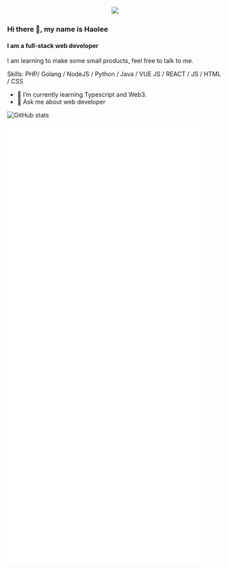 <p align="center"><img src="https://komarev.com/ghpvc/?username=bithaolee"></p> 

### Hi there 👋, my name is Haolee
#### I am a full-stack web developer

I am learning to make some small products, feel free to talk to me.

Skills: PHP/ Golang / NodeJS / Python / Java / VUE JS / REACT / JS / HTML / CSS

- 🌱 I’m currently learning Typescript and Web3. 
- 💬 Ask me about web developer 

![GitHub stats](https://github-readme-stats.vercel.app/api?username=bithaolee&show_icons=true&count_private=true&theme=radical)  

![Metrics](/github-metrics.svg)









